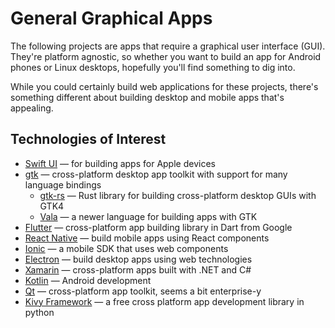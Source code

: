 # General Graphical Apps

The following projects are apps that require a graphical user interface (GUI). They're platform agnostic, so whether you want to build an app for Android phones or Linux desktops, hopefully you'll find something to dig into.

While you could certainly build web applications for these projects, there's something different about building desktop and mobile apps that's appealing.

## Technologies of Interest

- [Swift UI](https://developer.apple.com/tutorials/swiftui) — for building apps for Apple devices
- [gtk](https://www.gtk.org) — cross-platform desktop app toolkit with support for many language bindings
    - [gtk-rs](https://gtk-rs.org) — Rust library for building cross-platform desktop GUIs with GTK4
    - [Vala](https://vala.dev) — a newer language for building apps with GTK
- [Flutter](https://flutter.dev) — cross-platform app building library in Dart from Google
- [React Native](https://reactnative.dev) — build mobile apps using React components
- [Ionic](https://ionic.io) — a mobile SDK that uses web components
- [Electron](https://www.electronjs.org) — build desktop apps using web technologies
- [Xamarin](https://dotnet.microsoft.com/en-us/apps/xamarin) — cross-platform apps built with .NET and C#
- [Kotlin](https://developer.android.com/kotlin) — Android development
- [Qt](https://www.qt.io) — cross-platform app toolkit, seems a bit enterprise-y
- [Kivy Framework](https://kivy.org/) — a free cross platform app development library in python
